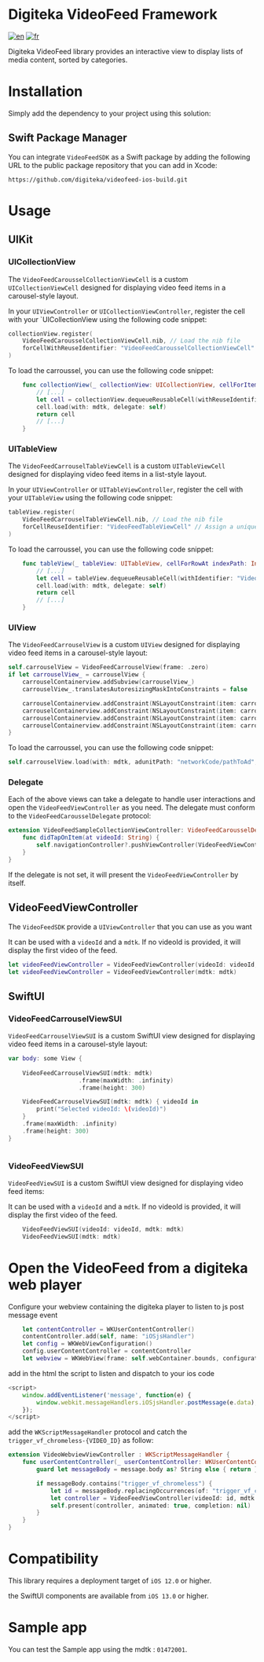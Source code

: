 # Digiteka VideoFeed Framework

[![en](https://img.shields.io/badge/lang-en-red.svg)](ReadMe.md)
[![fr](https://img.shields.io/badge/lang-fr-blue.svg)](ReadMe.fr.md)

Digiteka VideoFeed library provides an interactive view to display lists of media content, sorted by categories.

# Installation

Simply add the dependency to your project using this solution:


## Swift Package Manager

You can integrate `VideoFeedSDK` as a Swift package by adding the following URL to the public package repository that you can add in Xcode:

`https://github.com/digiteka/videofeed-ios-build.git`

# Usage

## UIKit

### UICollectionView

The `VideoFeedCarousselCollectionViewCell` is a custom `UICollectionViewCell` designed for displaying video feed items in a carousel-style layout. 

In your `UIViewController` or `UICollectionViewController`, register the cell with your `UICollectionView using the following code snippet:

```swift
collectionView.register(
    VideoFeedCarousselCollectionViewCell.nib, // Load the nib file
    forCellWithReuseIdentifier: "VideoFeedCarousselCollectionViewCell" // Assign a unique identifier
)
```

To load the carroussel, you can use the following code snippet:

```swift
    func collectionView(_ collectionView: UICollectionView, cellForItemAt indexPath: IndexPath) -> UICollectionViewCell {
        // [...]
        let cell = collectionView.dequeueReusableCell(withReuseIdentifier: "VideoFeedCarousselCollectionViewCell", for: indexPath) as! VideoFeedCarousselCollectionViewCell
        cell.load(with: mdtk, delegate: self)
        return cell
        // [...]
    }
```



### UITableView

The `VideoFeedCarrouselTableViewCell` is a custom `UITableViewCell` designed for displaying video feed items in a list-style layout.

In your `UIViewController` or `UITableViewController`, register the cell with your `UITableView` using the following code snippet:

```swift
tableView.register(
    VideoFeedCarrouselTableViewCell.nib, // Load the nib file
    forCellReuseIdentifier: "VideoFeedTableViewCell" // Assign a unique identifier
)
```

To load the carroussel, you can use the following code snippet:

```swift
    func tableView(_ tableView: UITableView, cellForRowAt indexPath: IndexPath) -> UITableViewCell {
        // [...]
        let cell = tableView.dequeueReusableCell(withIdentifier: "VideoFeedCarousselTableViewCell", for: indexPath) as! VideoFeedCarrouselTableViewCell
        cell.load(with: mdtk, delegate: self)
        return cell
        // [...]
    }
```

### UIView

The `VideoFeedCarrouselView` is a custom `UIView` designed for displaying video feed items in a carousel-style layout:

```swift
self.carrouselView = VideoFeedCarrouselView(frame: .zero)
if let carrouselView_ = carrouselView {
    carrouselContainerview.addSubview(carrouselView_)
    carrouselView_.translatesAutoresizingMaskIntoConstraints = false

    carrouselContainerview.addConstraint(NSLayoutConstraint(item: carrouselView_, attribute: .leading, relatedBy: .equal, toItem: carrouselContainerview, attribute: .leading, multiplier: 1.0, constant: 0))
    carrouselContainerview.addConstraint(NSLayoutConstraint(item: carrouselView_, attribute: .trailing, relatedBy: .equal, toItem: carrouselContainerview, attribute: .trailing, multiplier: 1.0, constant: 0))
    carrouselContainerview.addConstraint(NSLayoutConstraint(item: carrouselView_, attribute: .top, relatedBy: .equal, toItem: carrouselContainerview, attribute: .top, multiplier: 1.0, constant: 0))
    carrouselContainerview.addConstraint(NSLayoutConstraint(item: carrouselView_, attribute: .bottom, relatedBy: .equal, toItem: carrouselContainerview, attribute: .bottom, multiplier: 1.0, constant: 0))
}
```

To load the carroussel, you can use the following code snippet:

```swift
self.carrouselView.load(with: mdtk, adunitPath: "networkCode/pathToAd", delegate: self)
```

### Delegate

Each of the above views can take a delegate to handle user interactions and open the `VideoFeedViewController` as you need. 
The delegate must conform to the `VideoFeedCarousselDelegate` protocol:

```swift
extension VideoFeedSampleCollectionViewController: VideoFeedCarousselDelegate {
    func didTapOnItem(at videoId: String) {
        self.navigationController?.pushViewController(VideoFeedViewController(videoId: videoId, mdtk: mdtk), animated: true)
    }
}
```

If the delegate is not set, it will present the `VideoFeedViewController` by itself.


## VideoFeedViewController

The `VideoFeedSDK` provide a `UIViewController` that you can use as you want

It can be used with a `videoId` and a `mdtk`. 
If no videoId is provided, it will display the first video of the feed.

```swift
let videoFeedViewController = VideoFeedViewController(videoId: videoId, mdtk: mdtk)
let videoFeedViewController = VideoFeedViewController(mdtk: mdtk)
```
## SwiftUI

### VideoFeedCarrouselViewSUI

`VideoFeedCarrouselViewSUI` is a custom SwiftUI view designed for displaying video feed items in a carousel-style layout:

```swift
var body: some View {
    
    VideoFeedCarrouselViewSUI(mdtk: mdtk)
                    .frame(maxWidth: .infinity)
                    .frame(height: 300)

    VideoFeedCarrouselViewSUI(mdtk: mdtk) { videoId in
        print("Selected videoId: \(videoId)")
    }
    .frame(maxWidth: .infinity)
    .frame(height: 300)
}
 
```

### VideoFeedViewSUI

`VideoFeedViewSUI` is a custom SwiftUI view designed for displaying video feed items:

It can be used with a `videoId` and a `mdtk`. 
If no videoId is provided, it will display the first video of the feed.

```swift
    VideoFeedViewSUI(videoId: videoId, mdtk: mdtk)
    VideoFeedViewSUI(mdtk: mdtk)
```



# Open the VideoFeed from a digiteka web player

Configure your webview containing the digiteka player to listen to js post message event

```swift
    let contentController = WKUserContentController()
    contentController.add(self, name: "iOSjsHandler")
    let config = WKWebViewConfiguration()
    config.userContentController = contentController
    let webview = WKWebView(frame: self.webContainer.bounds, configuration: config)
```

add in the html the script to listen and dispatch to your ios code

```js
<script>
    window.addEventListener('message', function(e) {
        window.webkit.messageHandlers.iOSjsHandler.postMessage(e.data);
    });
</script>
```

add the `WKScriptMessageHandler` protocol and catch the `trigger_vf_chromeless-{VIDEO_ID}` as follow:

```swift
extension VideoWebviewViewController : WKScriptMessageHandler {
    func userContentController(_ userContentController: WKUserContentController, didReceive message: WKScriptMessage) {
        guard let messageBody = message.body as? String else { return }

        if messageBody.contains("trigger_vf_chromeless") {
            let id = messageBody.replacingOccurrences(of: "trigger_vf_chromeless", with: "")
            let controller = VideoFeedViewController(videoId: id, mdtk: mdtk)
            self.present(controller, animated: true, completion: nil)
        }
    }
}
```

# Compatibility

This library requires a deployment target of `iOS 12.0` or higher.

the SwiftUI components are available from `iOS 13.0` or higher.

# Sample app
You can test the Sample app using the mdtk : `01472001`.
